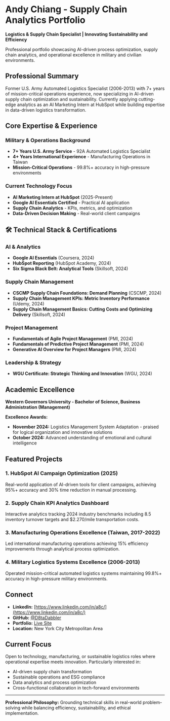 # Andy Chiang - Supply Chain Analytics Portfolio

**Logistics & Supply Chain Specialist | Innovating Sustainability and Efficiency**

Professional portfolio showcasing AI-driven process optimization, supply chain analytics, and operational excellence in military and civilian environments.

## Professional Summary

Former U.S. Army Automated Logistics Specialist (2006-2013) with 7+ years of mission-critical operations experience, now specializing in AI-driven supply chain optimization and sustainability. Currently applying cutting-edge analytics as an AI Marketing Intern at HubSpot while building expertise in data-driven logistics transformation.

## Core Expertise & Experience

### Military & Operations Background
- **7+ Years U.S. Army Service** - 92A Automated Logistics Specialist
- **4+ Years International Experience** - Manufacturing Operations in Taiwan
- **Mission-Critical Operations** - 99.8%+ accuracy in high-pressure environments

### Current Technology Focus
- **AI Marketing Intern at HubSpot** (2025-Present)
- **Google AI Essentials Certified** - Practical AI application
- **Supply Chain Analytics** - KPIs, metrics, and optimization
- **Data-Driven Decision Making** - Real-world client campaigns

## 🛠 Technical Stack & Certifications

### AI & Analytics
- **Google AI Essentials** (Coursera, 2024)
- **HubSpot Reporting** (HubSpot Academy, 2024)
- **Six Sigma Black Belt: Analytical Tools** (Skillsoft, 2024)

### Supply Chain Management
- **CSCMP Supply Chain Foundations: Demand Planning** (CSCMP, 2024)
- **Supply Chain Management KPIs: Metric Inventory Performance** (Udemy, 2024)
- **Supply Chain Management Basics: Cutting Costs and Optimizing Delivery** (Skillsoft, 2024)

### Project Management
- **Fundamentals of Agile Project Management** (PMI, 2024)
- **Fundamentals of Predictive Project Management** (PMI, 2024)
- **Generative AI Overview for Project Managers** (PMI, 2024)

### Leadership & Strategy
- **WGU Certificate: Strategic Thinking and Innovation** (WGU, 2024)

## Academic Excellence

**Western Governors University - Bachelor of Science, Business Administration (Management)**

**Excellence Awards:**
- **November 2024:** Logistics Management System Adaptation - praised for logical organization and innovative solutions
- **October 2024:** Advanced understanding of emotional and cultural intelligence

## Featured Projects

### 1. HubSpot AI Campaign Optimization (2025)
Real-world application of AI-driven tools for client campaigns, achieving 95%+ accuracy and 30% time reduction in manual processing.

### 2. Supply Chain KPI Analytics Dashboard
Interactive analytics tracking 2024 industry benchmarks including 8.5 inventory turnover targets and $2.270/mile transportation costs.

### 3. Manufacturing Operations Excellence (Taiwan, 2017-2022)
Led international manufacturing operations achieving 15% efficiency improvements through analytical process optimization.

### 4. Military Logistics Systems Excellence (2006-2013)
Operated mission-critical automated logistics systems maintaining 99.8%+ accuracy in high-pressure military environments.

## Connect

- **LinkedIn:** [https://www.linkedin.com/in/a8c/](https://www.linkedin.com/in/a8c/)
- **GitHub:** [@D8taDabbler](https://github.com/D8taDabbler)
- **Portfolio:** [Live Site](https://d8tadabbler.github.io/supply-chain-analytics)
- **Location:** New York City Metropolitan Area

## Current Focus

Open to technology, manufacturing, or sustainable logistics roles where operational expertise meets innovation. Particularly interested in:

- AI-driven supply chain transformation
- Sustainable operations and ESG compliance
- Data analytics and process optimization
- Cross-functional collaboration in tech-forward environments

---

**Professional Philosophy:** Grounding technical skills in real-world problem-solving while balancing efficiency, sustainability, and ethical implementation.
